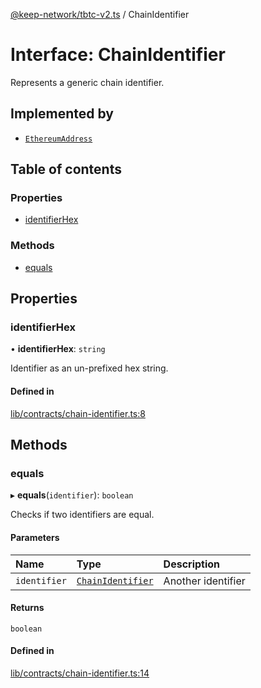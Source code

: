 [@keep-network/tbtc-v2.ts](../README.md) / ChainIdentifier

# Interface: ChainIdentifier

Represents a generic chain identifier.

## Implemented by

- [`EthereumAddress`](../classes/EthereumAddress.md)

## Table of contents

### Properties

- [identifierHex](ChainIdentifier.md#identifierhex)

### Methods

- [equals](ChainIdentifier.md#equals)

## Properties

### identifierHex

• **identifierHex**: `string`

Identifier as an un-prefixed hex string.

#### Defined in

[lib/contracts/chain-identifier.ts:8](https://github.com/keep-network/tbtc-v2/blob/807249d0/typescript/src/lib/contracts/chain-identifier.ts#L8)

## Methods

### equals

▸ **equals**(`identifier`): `boolean`

Checks if two identifiers are equal.

#### Parameters

| Name | Type | Description |
| :------ | :------ | :------ |
| `identifier` | [`ChainIdentifier`](ChainIdentifier.md) | Another identifier |

#### Returns

`boolean`

#### Defined in

[lib/contracts/chain-identifier.ts:14](https://github.com/keep-network/tbtc-v2/blob/807249d0/typescript/src/lib/contracts/chain-identifier.ts#L14)
